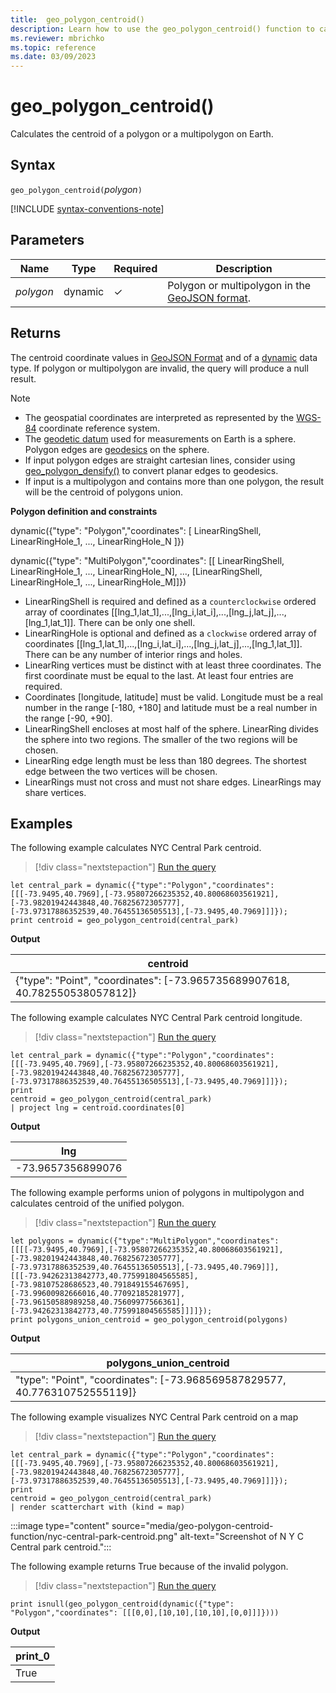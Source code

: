 ```yaml
---
title:  geo_polygon_centroid()
description: Learn how to use the geo_polygon_centroid() function to calculate the centroid of a polygon or a multipolygon on Earth.
ms.reviewer: mbrichko
ms.topic: reference
ms.date: 03/09/2023
---
```

# geo_polygon_centroid()

Calculates the centroid of a polygon or a multipolygon on Earth.

## Syntax

`geo_polygon_centroid(`*polygon*`)`

[!INCLUDE [syntax-conventions-note](../../includes/syntax-conventions-note.md)]

## Parameters

|Name|Type|Required|Description|
|--|--|--|--|
| *polygon* | dynamic | &check; | Polygon or multipolygon in the [GeoJSON format](https://tools.ietf.org/html/rfc7946).|

## Returns

The centroid coordinate values in [GeoJSON Format](https://tools.ietf.org/html/rfc7946) and of a [dynamic](./scalar-data-types/dynamic.md) data type. If polygon or multipolygon are invalid, the query will produce a null result.

> [!NOTE]
>
> * The geospatial coordinates are interpreted as represented by the [WGS-84](https://earth-info.nga.mil/index.php?dir=wgs84&action=wgs84) coordinate reference system.
> * The [geodetic datum](https://en.wikipedia.org/wiki/Geodetic_datum) used for measurements on Earth is a sphere. Polygon edges are [geodesics](https://en.wikipedia.org/wiki/Geodesic) on the sphere.
> * If input polygon edges are straight cartesian lines, consider using [geo_polygon_densify()](geo-polygon-densify-function.md) to convert planar edges to geodesics.
> * If input is a multipolygon and contains more than one polygon, the result will be the centroid of polygons union.

**Polygon definition and constraints**

dynamic({"type": "Polygon","coordinates": [ LinearRingShell, LinearRingHole_1, ..., LinearRingHole_N ]})

dynamic({"type": "MultiPolygon","coordinates": [[ LinearRingShell, LinearRingHole_1, ..., LinearRingHole_N], ..., [LinearRingShell, LinearRingHole_1, ..., LinearRingHole_M]]})

* LinearRingShell is required and defined as a `counterclockwise` ordered array of coordinates [[lng_1,lat_1],...,[lng_i,lat_i],...,[lng_j,lat_j],...,[lng_1,lat_1]]. There can be only one shell.
* LinearRingHole is optional and defined as a `clockwise` ordered array of coordinates [[lng_1,lat_1],...,[lng_i,lat_i],...,[lng_j,lat_j],...,[lng_1,lat_1]]. There can be any number of interior rings and holes.
* LinearRing vertices must be distinct with at least three coordinates. The first coordinate must be equal to the last. At least four entries are required.
* Coordinates [longitude, latitude] must be valid. Longitude must be a real number in the range [-180, +180] and latitude must be a real number in the range [-90, +90].
* LinearRingShell encloses at most half of the sphere. LinearRing divides the sphere into two regions. The smaller of the two regions will be chosen.
* LinearRing edge length must be less than 180 degrees. The shortest edge between the two vertices will be chosen.
* LinearRings must not cross and must not share edges. LinearRings may share vertices.

## Examples

The following example calculates NYC Central Park centroid.

> [!div class="nextstepaction"]
> <a href="https://dataexplorer.azure.com/clusters/help/databases/Samples?query=H4sIAAAAAAAAA02PzYqDMBSF9/MUklUFpyS5uT9p6TvMXkREQ5HaRKwbKX33seMIXV049+NwviHMWRviPDVDPTbTLbtk3RKbe98enmpexqBO6icNyzVFVag2panrYzOHhzqVZfnNcPTOY+H0kT35qtgiFM2WyAIC2vdTtCYhDUjGW7NjYrXxzjoH4uSvg8QisQWNzLxjDIZFaK1C8BvmEA0Q6vfZsc8dVfXKz1/j1Md/vdR3q9o1pHrcbOo9Pnzq578zKeEgEAEAAA==" target="_blank">Run the query</a>

```kusto
let central_park = dynamic({"type":"Polygon","coordinates":[[[-73.9495,40.7969],[-73.95807266235352,40.80068603561921],[-73.98201942443848,40.76825672305777],[-73.97317886352539,40.76455136505513],[-73.9495,40.7969]]]});
print centroid = geo_polygon_centroid(central_park)
```

**Output**

|centroid|
|---|
|{"type": "Point", "coordinates": [-73.965735689907618, 40.782550538057812]}|

The following example calculates NYC Central Park centroid longitude.

> [!div class="nextstepaction"]
> <a href="https://dataexplorer.azure.com/clusters/help/databases/Samples?query=H4sIAAAAAAAAA02P3WqEMBBG732KkKtdsJK/mSS79B16LyKiQWxtEtLcyLbvXncl4NXAN2c+5qwuk9H5nIa1j0P6Iu9k2vzwvYyXB81bdPRGP8K6zcHTmo4hpGnxQ3Y/9Na27ZuWjVUWasUabdF29RGBYVogCgkSxHNpGEODTAJyK3jBjGDcKqGUNMq8OtAIQC0kA611wbTk2hjcq0DaA1MAXCKw5yjY+Y+u+7veq5gWn0n18gvLtLvNLvTx0OlLfDn7X6tfElP4dGMmq5/3k4I1J/mWdf/IA8G+OQEAAA==" target="_blank">Run the query</a>

```kusto
let central_park = dynamic({"type":"Polygon","coordinates":[[[-73.9495,40.7969],[-73.95807266235352,40.80068603561921],[-73.98201942443848,40.76825672305777],[-73.97317886352539,40.76455136505513],[-73.9495,40.7969]]]});
print 
centroid = geo_polygon_centroid(central_park)
| project lng = centroid.coordinates[0]
```

**Output**

|lng|
|---|
|-73.9657356899076|

The following example performs union of polygons in multipolygon and calculates centroid of the unified polygon.

> [!div class="nextstepaction"]
> <a href="https://dataexplorer.azure.com/clusters/help/databases/Samples?query=H4sIAAAAAAAAA4WRzWoCQQyA732KZU8KW8lkJn+WPkKh9yIiusiCnRFdD1L67o1ud+2tuQwk32S+TA5tXx3L4bov+Vy9Vrtr3nx229lX3V+Pbb2s3y6HvnsfgLqpt6Wcdl3e9O25Xn54PEtcWDJqEizE2FbNkCIFQWaMFAlvRQVgZYjEwTCMmCIES5hS1KT3HqxILBiBRGTEJAZRZW9F0QYsEYXIBLdjxP56rDw56qF7BH8BReIdEDILComYSGmSCSCE6pqEA+dQskCUWNgmzhjAzZkZAg/9wGdSvxvsIc3B7VRNDWmYjRjMAWKOPH3Bv3Ye3/OXp+Opy49drS+5K3m9bXN/Kt3OV7dvy/q3OqVnIz7/AcPyFDroAQAA" target="_blank">Run the query</a>

```kusto
let polygons = dynamic({"type":"MultiPolygon","coordinates":[[[[-73.9495,40.7969],[-73.95807266235352,40.80068603561921],[-73.98201942443848,40.76825672305777],[-73.97317886352539,40.76455136505513],[-73.9495,40.7969]]],[[[-73.94262313842773,40.775991804565585],[-73.98107528686523,40.791849155467695],[-73.99600982666016,40.77092185281977],[-73.96150588989258,40.75609977566361],[-73.94262313842773,40.775991804565585]]]]});
print polygons_union_centroid = geo_polygon_centroid(polygons)
```

**Output**

|polygons_union_centroid|
|---|
|"type": "Point", "coordinates": [-73.968569587829577, 40.776310752555119]}|

The following example visualizes NYC Central Park centroid on a map

> [!div class="nextstepaction"]
> <a href="https://dataexplorer.azure.com/clusters/help/databases/Samples?query=H4sIAAAAAAAAA02PzYrDIBSF93kKcZVAphj1+tMy7zD7EIIYaaWpihWG0M67T9MQ6OrCuR+H882uIOtCyWYek8lX9I2mJZibt/UDlyU5fMQ/cV7OMeAW2xjz5IMp7o6Pfd9/SXbQXEPLyUFqoYd2i0ARSYWgDBjQ9akIEUoQBqLTtNsxRUmnOeWcKa7eHUJREJIyAlLKHZOsk0qJVxUwvWEcoGMCyHp27HPHMPw1pyplHwqq3n7RTy+3s4tj2nTGPa4//ZvqibILk8vobk0pLtuLyQX9+nJB9dWHteVmUvMPRtRI5jkBAAA=" target="_blank">Run the query</a>

```kusto
let central_park = dynamic({"type":"Polygon","coordinates":[[[-73.9495,40.7969],[-73.95807266235352,40.80068603561921],[-73.98201942443848,40.76825672305777],[-73.97317886352539,40.76455136505513],[-73.9495,40.7969]]]});
print 
centroid = geo_polygon_centroid(central_park)
| render scatterchart with (kind = map)
```

:::image type="content" source="media/geo-polygon-centroid-function/nyc-central-park-centroid.png" alt-text="Screenshot of N Y C Central park centroid.":::

The following example returns True because of the invalid polygon.

> [!div class="nextstepaction"]
> <a href="https://dataexplorer.azure.com/clusters/help/databases/Samples?query=H4sIAAAAAAAAA02KQQqAIBAAvyJ7UvCg117RXSRCJRZsV9QOEv29okungZkpFakLbHTkLLfES+E8NqYlJOqVMco4aN0xyBP6KAkmAfO3gIbAXCPS2lN7gnPOaOO1s0bbP1/r/aWUugEuNYE7bwAAAA==" target="_blank">Run the query</a>

```kusto
print isnull(geo_polygon_centroid(dynamic({"type": "Polygon","coordinates": [[[0,0],[10,10],[10,10],[0,0]]]})))
```

**Output**

|print_0|
|---|
|True|
